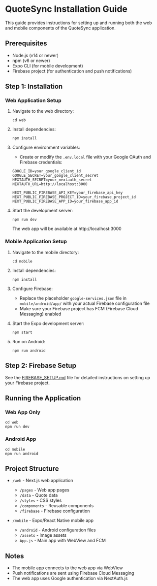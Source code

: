 # QuoteSync Installation Guide

This guide provides instructions for setting up and running both the web and mobile components of the QuoteSync application.

## Prerequisites

- Node.js (v14 or newer)
- npm (v6 or newer)
- Expo CLI (for mobile development)
- Firebase project (for authentication and push notifications)

## Step 1: Installation

### Web Application Setup

1. Navigate to the web directory:
   ```
   cd web
   ```

2. Install dependencies:
   ```
   npm install
   ```

3. Configure environment variables:
   - Create or modify the `.env.local` file with your Google OAuth and Firebase credentials:
   ```
   GOOGLE_ID=your_google_client_id
   GOOGLE_SECRET=your_google_client_secret
   NEXTAUTH_SECRET=your_nextauth_secret
   NEXTAUTH_URL=http://localhost:3000
   
   NEXT_PUBLIC_FIREBASE_API_KEY=your_firebase_api_key
   NEXT_PUBLIC_FIREBASE_PROJECT_ID=your_firebase_project_id
   NEXT_PUBLIC_FIREBASE_APP_ID=your_firebase_app_id
   ```

4. Start the development server:
   ```
   npm run dev
   ```
   The web app will be available at http://localhost:3000

### Mobile Application Setup

1. Navigate to the mobile directory:
   ```
   cd mobile
   ```

2. Install dependencies:
   ```
   npm install
   ```

3. Configure Firebase:
   - Replace the placeholder `google-services.json` file in `mobile/android/app/` with your actual Firebase configuration file
   - Make sure your Firebase project has FCM (Firebase Cloud Messaging) enabled

4. Start the Expo development server:
   ```
   npm start
   ```

5. Run on Android:
   ```
   npm run android
   ```

## Step 2: Firebase Setup

See the [FIREBASE_SETUP.md](./FIREBASE_SETUP.md) file for detailed instructions on setting up your Firebase project.

## Running the Application

### Web App Only

```
cd web
npm run dev
```

### Android App

```
cd mobile
npm run android
```

## Project Structure

- `/web` - Next.js web application
  - `/pages` - Web app pages
  - `/data` - Quote data
  - `/styles` - CSS styles
  - `/components` - Reusable components
  - `/firebase` - Firebase configuration

- `/mobile` - Expo/React Native mobile app
  - `/android` - Android configuration files
  - `/assets` - Image assets
  - `App.js` - Main app with WebView and FCM

## Notes

- The mobile app connects to the web app via WebView
- Push notifications are sent using Firebase Cloud Messaging
- The web app uses Google authentication via NextAuth.js